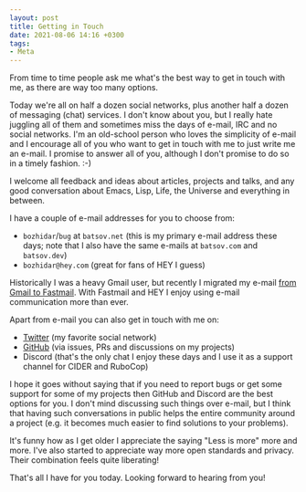 ```yaml
---
layout: post
title: Getting in Touch
date: 2021-08-06 14:16 +0300
tags:
- Meta
---
```


From time to time people ask me what's the best way to get in touch with me, as there
are way too many options.

Today we're all on half a dozen social networks, plus another half a dozen of
messaging (chat) services. I don't know about you, but I really hate juggling
all of them and sometimes miss the days of e-mail, IRC and no social networks. I'm an
old-school person who loves the simplicity of e-mail and I encourage all of you
who want to get in touch with me to just write me an e-mail.  I promise to
answer all of you, although I don't promise to do so in a timely fashion. :-)

I welcome all feedback and ideas about articles, projects and talks, and any good conversation about
Emacs, Lisp, Life, the Universe and everything in between.

I have a couple of e-mail addresses for you to choose from:

* `bozhidar`/`bug` at `batsov.net` (this is my primary e-mail address these days; note that I also have the same e-mails at `batsov.com` and `batsov.dev`)
* `bozhidar@hey.com` (great for fans of HEY I guess)

Historically I was a heavy Gmail user, but recently I migrated my e-mail [from Gmail to Fastmail](https://metaredux.com/posts/2021/07/31/hasta-la-vista-gmail.html).
With Fastmail and HEY I enjoy using e-mail communication more than ever.

Apart from e-mail you can also get in touch with me on:

* [Twitter](https://twitter.com/bbatsov) (my favorite social network)
* [GitHub](https://github.com/bbatsov) (via issues, PRs and discussions on my projects)
* Discord (that's the only chat I enjoy these days and I use it as a support channel for CIDER and RuboCop)

I hope it goes without saying that if you need to report bugs or get some support for some of my projects then
GitHub and Discord are the best options for you. I don't mind discussing such things over e-mail, but I think
that having such conversations in public helps the entire community around a project (e.g. it becomes much
easier to find solutions to your problems).

It's funny how as I get older I appreciate the saying "Less is more" more and more. I've also
started to appreciate way more open standards and privacy. Their combination feels quite liberating!

That's all I have for you today. Looking forward to hearing from you!
